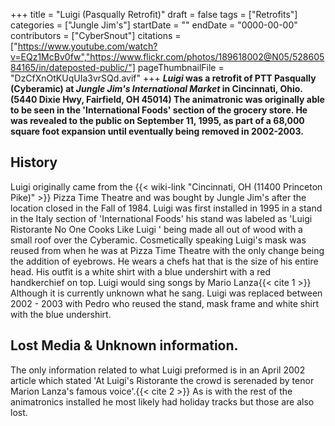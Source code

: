 +++
title = "Luigi (Pasqually Retrofit)"
draft = false
tags = ["Retrofits"]
categories = ["Jungle Jim's"]
startDate = ""
endDate = "0000-00-00"
contributors = ["CyberSnout"]
citations = ["https://www.youtube.com/watch?v=EQz1McBv0fw","https://www.flickr.com/photos/189618002@N05/52860584165/in/dateposted-public/"]
pageThumbnailFile = "DzCfXnOtKUqUIa3vrSQd.avif"
+++
***Luigi* was a retrofit of PTT Pasqually (Cyberamic) at *Jungle Jim's International Market* in Cincinnati, Ohio. (5440 Dixie Hwy, Fairfield, OH 45014)
The animatronic was originally able to be seen in the 'International Foods' section of the grocery store. He was revealed to the public on September 11, 1995, as part of a 68,000 square foot expansion until eventually being removed in 2002-2003.**

## History

Luigi originally came from the {{< wiki-link "Cincinnati, OH (11400 Princeton Pike)" >}} Pizza Time Theatre and was bought by Jungle Jim's after the location closed in the Fall of 1984. Luigi was first installed in 1995 in a stand in the Italy section of 'International Foods' his stand was labeled as 'Luigi Ristorante No One Cooks Like Luigi ' being made all out of wood with a small roof over the Cyberamic.
Cosmetically speaking Luigi's mask was reused from when he was at Pizza Time Theatre with the only change being the addition of eyebrows. He wears a chefs hat that is the size of his entire head. His outfit is a white shirt with a blue undershirt with a red handkerchief on top. Luigi would sing songs by Mario Lanza{{< cite 1 >}} Although it is currently unknown what he sang.
Luigi was replaced between 2002 - 2003 with Pedro who reused the stand, mask frame and white shirt with the blue undershirt.

## Lost Media & Unknown information.

The only information related to what Luigi preformed is in an April 2002 article which stated 'At Luigi's Ristorante the crowd is serenaded by tenor Marion Lanza's famous voice'.{{< cite 2 >}}
As is with the rest of the animatronics installed he most likely had holiday tracks but those are also lost.
